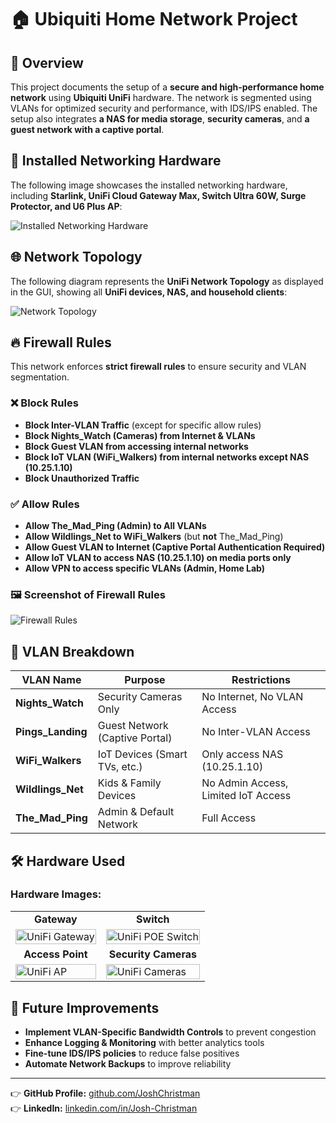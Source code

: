 # 🏠 Ubiquiti Home Network Project

## 📌 Overview
This project documents the setup of a **secure and high-performance home network** using **Ubiquiti UniFi** hardware. The network is segmented using VLANs for optimized security and performance, with IDS/IPS enabled. The setup also integrates **a NAS for media storage**, **security cameras**, and **a guest network with a captive portal**.

## 📸 Installed Networking Hardware
The following image showcases the installed networking hardware, including **Starlink, UniFi Cloud Gateway Max, Switch Ultra 60W, Surge Protector, and U6 Plus AP**:

![Installed Networking Hardware](https://imgur.com/lbD3BSm.png)

## 🌐 Network Topology
The following diagram represents the **UniFi Network Topology** as displayed in the GUI, showing all **UniFi devices, NAS, and household clients**:

![Network Topology](https://imgur.com/MEX76hq.png)

## 🔥 Firewall Rules
This network enforces **strict firewall rules** to ensure security and VLAN segmentation.

### ❌ Block Rules
- **Block Inter-VLAN Traffic** (except for specific allow rules)
- **Block Nights_Watch (Cameras) from Internet & VLANs**
- **Block Guest VLAN from accessing internal networks**
- **Block IoT VLAN (WiFi_Walkers) from internal networks except NAS (10.25.1.10)**
- **Block Unauthorized Traffic**

### ✅ Allow Rules
- **Allow The_Mad_Ping (Admin) to All VLANs**
- **Allow Wildlings_Net to WiFi_Walkers** (but **not** The_Mad_Ping)
- **Allow Guest VLAN to Internet (Captive Portal Authentication Required)**
- **Allow IoT VLAN to access NAS (10.25.1.10) on media ports only**
- **Allow VPN to access specific VLANs (Admin, Home Lab)**

### 🖼️ Screenshot of Firewall Rules
![Firewall Rules](https://imgur.com/1OrmYJh.png)

## 🔄 VLAN Breakdown
| VLAN Name      | Purpose                        | Restrictions |
|---------------|--------------------------------|--------------|
| **Nights_Watch** | Security Cameras Only       | No Internet, No VLAN Access |
| **Pings_Landing** | Guest Network (Captive Portal) | No Inter-VLAN Access |
| **WiFi_Walkers** | IoT Devices (Smart TVs, etc.) | Only access NAS (10.25.1.10) |
| **Wildlings_Net** | Kids & Family Devices | No Admin Access, Limited IoT Access |
| **The_Mad_Ping** | Admin & Default Network | Full Access |

## 🛠️ Hardware Used
### Hardware Images:
<table>
  <tr>
    <td align="center"><b>Gateway</b></td>
    <td align="center"><b>Switch</b></td>
  </tr>
  <tr>
    <td><img src="https://imgur.com/dukUWK0.png" height="100%" width="100%" alt="UniFi Gateway"/></td>
    <td><img src="https://imgur.com/RLbTTHy.png" height="100%" width="100%" alt="UniFi POE Switch"/></td>
  </tr>
  <tr>
    <td align="center"><b>Access Point</b></td>
    <td align="center"><b>Security Cameras</b></td>
  </tr>
  <tr>
    <td><img src="https://imgur.com/tapENkg.png" height="100%" width="100%" alt="UniFi AP"/></td>
    <td><img src="https://imgur.com/RpbC73h.png" height="100%" width="100%" alt="UniFi Cameras"/></td>
  </tr>
  <tr>
</table>

## 🔮 Future Improvements
- **Implement VLAN-Specific Bandwidth Controls** to prevent congestion
- **Enhance Logging & Monitoring** with better analytics tools
- **Fine-tune IDS/IPS policies** to reduce false positives
- **Automate Network Backups** to improve reliability

---

👉 **GitHub Profile:** [github.com/JoshChristman](https://github.com/JoshChristman)  
👉 **LinkedIn:** [linkedin.com/in/Josh-Christman](https://www.linkedin.com/in/Josh-Christman)
